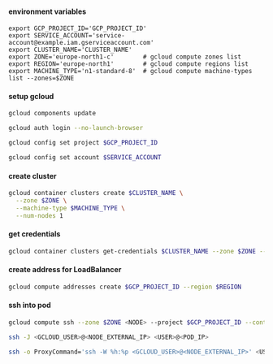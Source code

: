 #### environment variables

```shell
export GCP_PROJECT_ID='GCP_PROJECT_ID'
export SERVICE_ACCOUNT='service-account@example.iam.gserviceaccount.com'
export CLUSTER_NAME='CLUSTER_NAME'
export ZONE='europe-north1-c'        # gcloud compute zones list
export REGION='europe-north1'        # gcloud compute regions list
export MACHINE_TYPE='n1-standard-8'  # gcloud compute machine-types list --zones=$ZONE
```

#### setup gcloud

```bash
gcloud components update
```

```bash
gcloud auth login --no-launch-browser
```

```bash
gcloud config set project $GCP_PROJECT_ID
```

```bash
gcloud config set account $SERVICE_ACCOUNT
```

#### create cluster

```bash
gcloud container clusters create $CLUSTER_NAME \
  --zone $ZONE \
  --machine-type $MACHINE_TYPE \
  --num-nodes 1
```

#### get credentials

```bash
gcloud container clusters get-credentials $CLUSTER_NAME --zone $ZONE --project $GCP_PROJECT_ID
```

#### create address for LoadBalancer

```bash
gcloud compute addresses create $GCP_PROJECT_ID --region $REGION
```

#### ssh into pod

```bash
gcloud compute ssh --zone $ZONE <NODE> --project $GCP_PROJECT_ID --container=<POD>
```

```bash
ssh -J <GCLOUD_USER>@<NODE_EXTERNAL_IP> <USER>@<POD_IP>
```

```bash
ssh -o ProxyCommand='ssh -W %h:%p <GCLOUD_USER>@<NODE_EXTERNAL_IP>' <USER>@<POD_IP>
```
